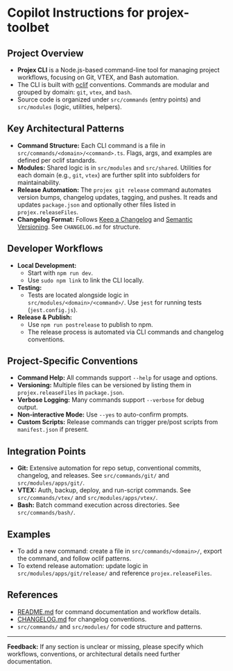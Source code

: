 # Copilot Instructions for projex-toolbet

## Project Overview
- **Projex CLI** is a Node.js-based command-line tool for managing project workflows, focusing on Git, VTEX, and Bash automation.
- The CLI is built with [oclif](https://oclif.io/) conventions. Commands are modular and grouped by domain: `git`, `vtex`, and `bash`.
- Source code is organized under `src/commands` (entry points) and `src/modules` (logic, utilities, helpers).

## Key Architectural Patterns
- **Command Structure:** Each CLI command is a file in `src/commands/<domain>/<command>.ts`. Flags, args, and examples are defined per oclif standards.
- **Modules:** Shared logic is in `src/modules` and `src/shared`. Utilities for each domain (e.g., `git`, `vtex`) are further split into subfolders for maintainability.
- **Release Automation:** The `projex git release` command automates version bumps, changelog updates, tagging, and pushes. It reads and updates `package.json` and optionally other files listed in `projex.releaseFiles`.
- **Changelog Format:** Follows [Keep a Changelog](http://keepachangelog.com/en/1.0.0/) and [Semantic Versioning](http://semver.org/spec/v2.0.0.html). See `CHANGELOG.md` for structure.

## Developer Workflows
- **Local Development:**
  - Start with `npm run dev`.
  - Use `sudo npm link` to link the CLI locally.
- **Testing:**
  - Tests are located alongside logic in `src/modules/<domain>/<command>/`. Use `jest` for running tests (`jest.config.js`).
- **Release & Publish:**
  - Use `npm run postrelease` to publish to npm.
  - The release process is automated via CLI commands and changelog conventions.

## Project-Specific Conventions
- **Command Help:** All commands support `--help` for usage and options.
- **Versioning:** Multiple files can be versioned by listing them in `projex.releaseFiles` in `package.json`.
- **Verbose Logging:** Many commands support `--verbose` for debug output.
- **Non-interactive Mode:** Use `--yes` to auto-confirm prompts.
- **Custom Scripts:** Release commands can trigger pre/post scripts from `manifest.json` if present.

## Integration Points
- **Git:** Extensive automation for repo setup, conventional commits, changelog, and releases. See `src/commands/git/` and `src/modules/apps/git/`.
- **VTEX:** Auth, backup, deploy, and run-script commands. See `src/commands/vtex/` and `src/modules/apps/vtex/`.
- **Bash:** Batch command execution across directories. See `src/commands/bash/`.

## Examples
- To add a new command: create a file in `src/commands/<domain>/`, export the command, and follow oclif patterns.
- To extend release automation: update logic in `src/modules/apps/git/release/` and reference `projex.releaseFiles`.

## References
- [README.md](../README.md) for command documentation and workflow details.
- [CHANGELOG.md](../CHANGELOG.md) for changelog conventions.
- `src/commands/` and `src/modules/` for code structure and patterns.

---
**Feedback:** If any section is unclear or missing, please specify which workflows, conventions, or architectural details need further documentation.
